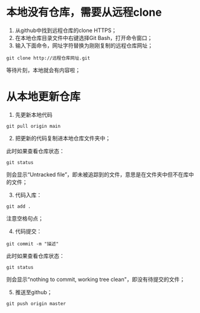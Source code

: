 # 本地没有仓库，需要从远程clone
1. 从github中找到远程仓库的clone HTTPS；
2. 在本地仓库目录文件中右键选择Git Bash，打开命令窗口；
3. 输入下面命令，网址字符替换为刚刚复制的远程仓库网址；
```
git clone http://远程仓库网址.git 
```
等待片刻，本地就会有内容啦；
# 从本地更新仓库
1. 先更新本地代码
```
git pull origin main
```

2. 把更新的代码复制进本地仓库文件夹中；

此时如果查看仓库状态：
```
git status
```
则会显示“Untracked file”，即未被追踪到的文件，意思是在文件夹中但不在库中的文件；


3. 代码入库：
```
git add .
```
注意空格句点；

4. 代码提交：
```
git commit -m "描述"
```
此时如果查看仓库状态：
```
git status
```
则会显示“nothing to commit, working tree clean"，即没有待提交的文件；
    
5. 推送至github；
```
git push origin master
```



